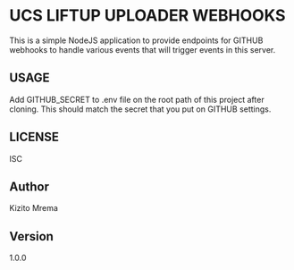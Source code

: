 # UCS LIFTUP UPLOADER WEBHOOKS

This is a simple NodeJS application to provide endpoints for GITHUB webhooks to handle various events that will trigger events in this server.

## USAGE

Add GITHUB_SECRET to .env file on the root path of this project after cloning. This should match the secret that you put on GITHUB settings.

## LICENSE

ISC

## Author

Kizito Mrema

## Version

1.0.0
